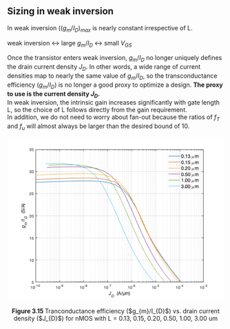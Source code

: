 ## Sizing in weak inversion

In weak inversion ($(g_{m}/I_{D})_{max}$ is nearly constant irrespective of L.

weak inversion $\leftrightarrow$ large $g_{m}/I_{D}$ $\leftrightarrow$ small $V_{GS}$

Once the transistor enters weak inversion, $g_{m}/I_{D}$ no longer uniquely defines the drain current density $J_D$. In other words, a wide range of current densities map to nearly the same value of $g_{m}/I_{D}$, so the transconductance efficiency ($g_{m}/I_{D}$) is no longer a good proxy to 
optimize a design. **The proxy to use is the current density $J_D$.** <br>
In weak inversion, the intrinsic gain increases significantly with gate length L, so the choice of L follows directly from the gain requirement.<br>
In addition, we do not need to worry about fan-out because the ratios of $f_T$ and $f_u$ will almost always be larger than the desired bound of 10.

<p align="center">
   <img src="./img/IGS_ex3_wi_a.png" width="600" >
</p>
<p align="center">
<b>Figure 3.15 </b> Tranconductance efficiency ($g_{m}/I_{D}$) vs. drain current density ($J_{D}$) for nMOS with L = 0.13, 0.15, 0.20, 0.50, 1.00, 3.00 um<br>

```
```
